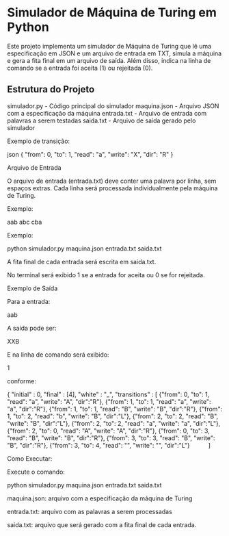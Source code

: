 # Simulador de Máquina de Turing em Python

Este projeto implementa um simulador de Máquina de Turing que lê uma especificação em JSON e um arquivo de entrada em TXT, simula a máquina e gera a fita final em um arquivo de saída. Além disso, indica na linha de comando se a entrada foi aceita (1) ou rejeitada (0).

## Estrutura do Projeto

simulador.py - Código principal do simulador
 maquina.json - Arquivo JSON com a especificação da máquina
entrada.txt - Arquivo de entrada com palavras a serem testadas
 saida.txt - Arquivo de saída gerado pelo simulador




Exemplo de transição:

json
{
    "from": 0,
    "to": 1,
    "read": "a",
    "write": "X",
    "dir": "R"
}

Arquivo de Entrada

O arquivo de entrada (entrada.txt) deve conter uma palavra por linha, sem espaços extras. Cada linha será processada individualmente pela máquina de Turing.

Exemplo:

aab
abc
cba


Exemplo:

python simulador.py maquina.json entrada.txt saida.txt


A fita final de cada entrada será escrita em saida.txt.

No terminal será exibido 1 se a entrada for aceita ou 0 se for rejeitada.

Exemplo de Saída

Para a entrada:

aab

A saída pode ser:

XXB

E na linha de comando será exibido:

1

conforme:

{
    "initial" : 0,
    "final" : [4],
    "white" : "_",
    "transitions" : [
        {"from": 0, "to": 1, "read": "a", "write": "A", "dir":"R"},
        {"from": 1, "to": 1, "read": "a", "write": "a", "dir":"R"},
        {"from": 1, "to": 1, "read": "B", "write": "B", "dir":"R"},
        {"from": 1, "to": 2, "read": "b", "write": "B", "dir":"L"},
        {"from": 2, "to": 2, "read": "B", "write": "B", "dir":"L"},
        {"from": 2, "to": 2, "read": "a", "write": "a", "dir":"L"},
        {"from": 2, "to": 0, "read": "A", "write": "A", "dir":"R"},
        {"from": 0, "to": 3, "read": "B", "write": "B", "dir":"R"},
        {"from": 3, "to": 3, "read": "B", "write": "B", "dir":"R"},
        {"from": 3, "to": 4, "read": "", "write": "", "dir":"L"}      
    ]

Como Executar:


Execute o comando:

python simulador.py maquina.json entrada.txt saida.txt

maquina.json: arquivo com a especificação da máquina de Turing

entrada.txt: arquivo com as palavras a serem processadas

saida.txt: arquivo que será gerado com a fita final de cada entrada.
